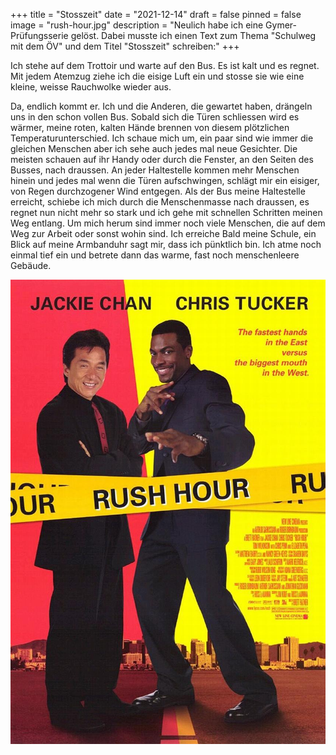 +++
title = "Stosszeit"
date = "2021-12-14"
draft = false
pinned = false
image = "rush-hour.jpg"
description = "Neulich habe ich eine Gymer-Prüfungsserie gelöst. Dabei musste ich einen Text zum Thema \"Schulweg mit dem ÖV\" und dem Titel \"Stosszeit\" schreiben:"
+++
<!--StartFragment-->

Ich stehe auf dem Trottoir und warte auf den Bus. Es ist kalt und es regnet. Mit jedem Atemzug ziehe ich die eisige Luft ein und stosse sie wie eine kleine, weisse Rauchwolke wieder aus.

Da, endlich kommt er. Ich und die Anderen, die gewartet haben, drängeln uns in den schon vollen Bus. Sobald sich die Türen schliessen wird es wärmer, meine roten, kalten Hände brennen von diesem plötzlichen Temperaturunterschied. Ich schaue mich um, ein paar sind wie immer die gleichen Menschen aber ich sehe auch jedes mal neue Gesichter. Die meisten schauen auf ihr Handy oder durch die Fenster, an den Seiten des Busses, nach draussen. An jeder Haltestelle kommen mehr Menschen hinein und jedes mal wenn die Türen aufschwingen, schlägt mir ein eisiger, von Regen durchzogener Wind entgegen. Als der Bus meine Haltestelle erreicht, schiebe ich mich durch die Menschenmasse nach draussen, es regnet nun nicht mehr so stark und ich gehe mit schnellen Schritten meinen Weg entlang. Um mich herum sind immer noch viele Menschen, die auf dem Weg zur Arbeit oder sonst wohin sind. Ich erreiche Bald meine Schule, ein Blick auf meine Armbanduhr sagt mir, dass ich pünktlich bin. Ich atme noch einmal tief ein und betrete dann das warme, fast noch menschenleere Gebäude.

![](rush-hour.jpg)

<!--EndFragment-->